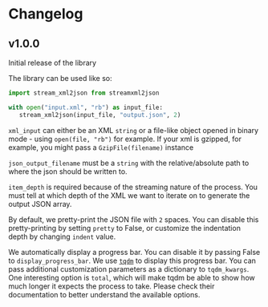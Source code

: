 # Changelog

## v1.0.0

Initial release of the library

The library can be used like so:

```python
import stream_xml2json from streamxml2json

with open("input.xml", "rb") as input_file:
   stream_xml2json(input_file, "output.json", 2)
```

`xml_input` can either be an XML `string` or a file-like object opened in binary mode - using `open(file, "rb")` for example. If your xml is gzipped, for example, you might pass a `GzipFile(filename)` instance

`json_output_filename` must be a `string` with the relative/absolute path to where the json should be written to.

`item_depth` is required because of the streaming nature of the process. You must tell at which depth of the XML we want to iterate on to generate the output JSON array.

By default, we pretty-print the JSON file with `2` spaces. You can disable this pretty-printing by setting `pretty` to False, or customize the indentation depth by changing `indent` value.

We automatically display a progress bar. You can disable it by passing False to `display_progress_bar`. We use [`tqdm`](https://github.com/tqdm/tqdm) to display this progress bar. You can pass additional customization parameters as a dictionary to `tqdm_kwargs`. One interesting option is `total`, which will make tqdm be able to show how much longer it expects the process to take. Please check their documentation to better understand the available options.
